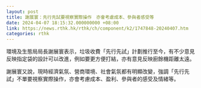 ```yaml
---
layout: post
title: 謝展寰：先行先試要視察實際操作　亦會考慮成本、參與者感受等
date: 2024-04-07 18:15:32.000000000 +08:00
link: https://news.rthk.hk/rthk/ch/component/k2/1747848-20240407.htm
categories: rthk
---
```


環境及生態局局長謝展寰表示，垃圾收費「先行先試」計劃推行至今，有不少意見反映指定袋的設計可以改進，例如要更方便打結，亦有意見反映廚餘機距離太遠。

謝展寰又說，現時經濟氣氛、營商環境、社會氣氛都有明顯改變，強調「先行先試」不單要視察實際操作，亦會考慮成本、盈利、參與者的感受及情緒等。

